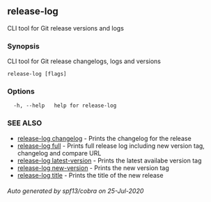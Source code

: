 ## release-log

CLI tool for Git release versions and logs

### Synopsis

CLI tool for Git release changelogs, logs and versions

```
release-log [flags]
```

### Options

```
  -h, --help   help for release-log
```

### SEE ALSO

* [release-log changelog](release-log_changelog.md)	 - Prints the changelog for the release
* [release-log full](release-log_full.md)	 - Prints full release log including new version tag, changelog and compare URL
* [release-log latest-version](release-log_latest-version.md)	 - Prints the latest availabe version tag
* [release-log new-version](release-log_new-version.md)	 - Prints the new version tag
* [release-log title](release-log_title.md)	 - Prints the title of the new release

###### Auto generated by spf13/cobra on 25-Jul-2020
